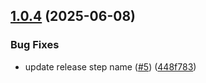 ## [1.0.4](https://github.com/Harsh0/load-shedder/compare/v1.0.3...v1.0.4) (2025-06-08)


### Bug Fixes

* update release step name ([#5](https://github.com/Harsh0/load-shedder/issues/5)) ([448f783](https://github.com/Harsh0/load-shedder/commit/448f7834134b1789b6f80dfa66b80b2a88f18277))
